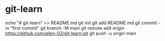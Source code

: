 # git-learn
echo "# git-learn" >> README.md
git init
git add README.md
git commit -m "first commit"
git branch -M main
git remote add origin https://github.com/allen-02/git-learn.git
git push -u origin main
